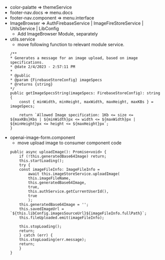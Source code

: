 - color-palatte => themeService
- footer-nav.docs => menu.docs
- footer-nav.component => menu.interface
- ImageBrowser => AuthFirebaseService | ImageFireStoreService | UtilsService | LibConfig
    - Add ImageBrowser Module, separately
- utils.service
    - move following function to relevant module service.
    ```
    /**
    * Generates a message for an image upload, based on image specifications.
    * @date 2/4/2023 - 2:57:11 PM
    *
    * @public
    * @param {FirebaseStoreConfig} imageSpecs
    * @returns {string}
    */
    public getImageSpecsString(imageSpecs: FirebaseStoreConfig): string {
        const { minWidth, minHeight, maxWidth, maxHeight, maxKBs } = imageSpecs;

        return `Allowed Image specification: 1Kb <= size <= ${maxKBs}Kbs | ${minWidth}px <= width <= ${maxWidth}px | ${minHeight}px <= height <= ${maxHeight}px`;
    }

    ```
- openai-image-form.component
    - move upload image to consumer component code
    ```
    public async uploadImage(): Promise<void> {
        if (!this.generatedBase64Image) return;
        this.startLoading();
        try {
        const imageFileInfo: ImageFileInfo =
            await this.imageStoreService.uploadImage(
            this.imageFileName,
            this.generatedBase64Image,
            true,
            this.authService.getCurrentUserId(),
            true
            );
        this.generatedBase64Image = '';
        this.savedImageUrl = `${this.libConfig.imagesSourceUrl}${imageFileInfo.fullPath}`;
        this.fileUploaded.emit(imageFileInfo);

        this.stopLoading();
        return;
        } catch (err) {
        this.stopLoading(err.message);
        return;
        }
    }
    ```
